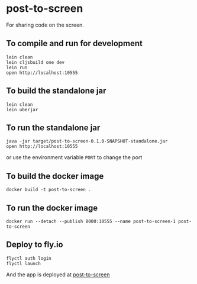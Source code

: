 # post-to-screen

For sharing code on the screen.

## To compile and run for development

```shell
lein clean
lein cljsbuild one dev
lein run
open http://localhost:10555
```

## To build the standalone jar

```shell
lein clean
lein uberjar
```

## To run the standalone jar

```shell
java -jar target/post-to-screen-0.1.0-SNAPSHOT-standalone.jar
open http://localhost:10555
```

or use the environment variable `PORT` to change the port

## To build the docker image

```shell
docker build -t post-to-screen .
```

## To run the docker image

```shell
docker run --detach --publish 8000:10555 --name post-to-screen-1 post-to-screen
```

## Deploy to fly.io

```shell
flyctl auth login
flyctl launch
```

And the app is deployed at [post-to-screen](https://post-to-screen.fly.dev/)
